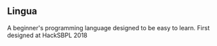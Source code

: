 ## Lingua

A beginner's programming language designed to be easy to learn.
First designed at HackSBPL 2018
